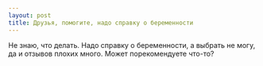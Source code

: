 ```yaml
---
layout: post 
title: Друзья, помогите, надо справку о беременности 
--- 
```

Не знаю, что делать. Надо справку о беременности, а выбрать не могу, да и отзывов плохих много. Может порекомендуете что-то?